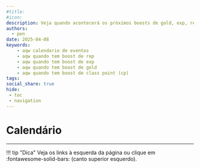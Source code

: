 ```yaml
---
#title:
#icon:
description: Veja quando acontecerá os próximos boosts de gold, exp, rep, no Adventure Quest Worlds.
authors:
  - pen
date: 2025-04-08
keywords:
    - aqw calendario de eventos
    - aqw quando tem boost de rep
    - aqw quando tem boost de exp
    - aqw quando tem boost de gold
    - aqw quando tem boost de class point (cp)
tags:
social_share: true
hide:
 - toc
 - navigation
---
```

# Calendário
---

!!! tip "Dica"
    Veja os links à esquerda da página ou clique em :fontawesome-solid-bars: (canto superior esquerdo).

<div id='calendar'></div>

<div id="calendar">
  <div class="md-calendar-error" hidden></div>
</div>

<style>
/* Estilos integrados ao Material Theme */
.fc {
  --fc-border-color: var(--md-default-fg-color--lightest);
  --fc-page-bg-color: var(--md-default-bg-color);
  --fc-today-bg-color: var(--md-default-fg-color--lightest);
  font-family: var(--md-text-font-family);
}

.fc-toolbar-title {
  color: var(--md-default-fg-color--light);
  font-weight: 500;
  font-size: 1.25em;
}

.fc-button {
  background-color: var(--md-primary-fg-color) !important;
  border-color: var(--md-primary-fg-color) !important;
  color: var(--md-primary-bg-color) !important;
  border-radius: 2px;
  text-transform: none;
  box-shadow: var(--md-shadow-z1);
  transition: opacity 0.3s;
}

.fc-button:hover {
  opacity: 0.8;
}

.fc-event {
  
  border-color: transparent;
  
  border-radius: 2px;
  font-size: 0.8em;
  padding: 2px 6px;
  margin: 2px 0;
}

.md-calendar-loading {
  display: flex;
  justify-content: center;
  padding: 2rem;
}

.md-spinner {
  width: 2rem;
  height: 2rem;
  border: 0.25em solid var(--md-default-fg-color--lightest);
  border-top-color: var(--md-primary-fg-color);
  border-radius: 50%;
  animation: spin 1s linear infinite;
}

@keyframes spin {
  to { transform: rotate(360deg); }
}

.md-calendar-error {
  color: var(--md-typeset-a-color);
  padding: 1rem;
  border-radius: 0.2rem;
  background-color: var(--md-error-bg-color);
}
</style>


<script>
  document.addEventListener('DOMContentLoaded', function () {
    var calendarEl = document.getElementById('calendar');
    var calendar = new FullCalendar.Calendar(calendarEl, {
      initialView: 'listWeek',
      locale: 'pt',
      headerToolbar: {
        left: 'prev,next today',
        center: 'title',
        right: 'multiMonthYear,dayGridMonth,listWeek,timeGridDay'
      },
      views: {
        listWeek: {
          buttonText: 'Lista'
        },
        dayGridMonth: {
          buttonText: 'Mês'
        },
        timeGridDay: {
          buttonText: 'Dia'
        },
        multiMonthYear: {
          buttonText: 'Ano'
        }
      },
      fixedWeekCount: false,
      contentHeight: 'auto',
      editable: false,
      eventLimit: true,

      eventSources: [
        {
          url: '../assets/calendar/aqw.json', 
          failure: () => alert('Falha ao carregar aqw.json')
        }
      ],

      eventDidMount: function(info) {
        
        const title = info.event.title.toLowerCase();
        const icon = document.createElement('span');
        icon.style.marginRight = '6px';

        if (title.includes('double rep')) {
          icon.innerHTML = '🟢';
        } else if (title.includes('double exp')) {
          icon.innerHTML = '🟣';
        } else if (title.includes('double gold')) {
          icon.innerHTML = '🟡';
        } else if (title.includes('double class point')) {
          icon.innerHTML = '🟥';
        }

        if (icon.innerHTML !== '') {
          info.el.querySelector('.fc-event-title')?.prepend(icon);
        }

      
      
      }
    });

    calendar.render();
  });
</script>